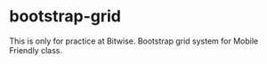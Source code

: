 # bootstrap-grid
This is only for practice at Bitwise. Bootstrap grid system for Mobile Friendly class.
